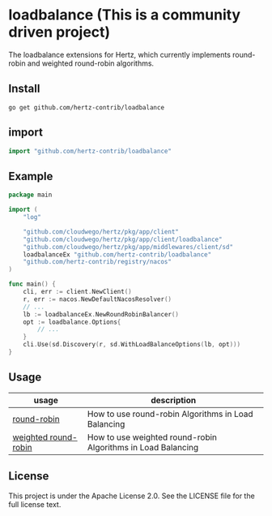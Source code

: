 # loadbalance (This is a community driven project)

The loadbalance extensions for Hertz, which currently implements round-robin and weighted round-robin algorithms.

## Install

``` shell
go get github.com/hertz-contrib/loadbalance
```

## import

```go
import "github.com/hertz-contrib/loadbalance"
```

## Example

```go
package main

import (
	"log"

	"github.com/cloudwego/hertz/pkg/app/client"
	"github.com/cloudwego/hertz/pkg/app/client/loadbalance"
	"github.com/cloudwego/hertz/pkg/app/middlewares/client/sd"
	loadbalanceEx "github.com/hertz-contrib/loadbalance"
	"github.com/hertz-contrib/registry/nacos"
)

func main() {
	cli, err := client.NewClient()
	r, err := nacos.NewDefaultNacosResolver()
	// ...
	lb := loadbalanceEx.NewRoundRobinBalancer()
	opt := loadbalance.Options{
		// ...
	}
	cli.Use(sd.Discovery(r, sd.WithLoadBalanceOptions(lb, opt)))
}
```

## Usage

| usage                                                      | description                                                  |
|------------------------------------------------------------|--------------------------------------------------------------|
| [round-robin](example/round_robin/main.go)                 | How to use round-robin Algorithms in Load Balancing          |
| [weighted round-robin](example/weight_round_robin/main.go) | How to use weighted round-robin Algorithms in Load Balancing |

## License

This project is under the Apache License 2.0. See the LICENSE file for the full license text.